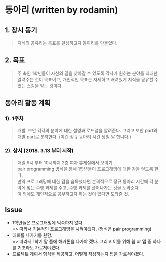 # 동아리 (written by rodamin)


## 1. 창시 동기
> 지식의 공유라는 목표를 달성하고자 동아리를 만들었다.

## 2. 목표
> 주 축인 1학년들이 자신의 길을 찾아갈 수 있도록 각자가 원하는 분야를 최대한 알려주는 것이 목표이고, 개인적인 목표는 자세하고 배려있게 지식을 공유할 수 있는 스킬을 얻는 것이다. 

## 동아리 활동 계획

### 1). 1주차 
> 개발, 보안 각각의 분야에 대한 설명과 로드맵을 알려준다. 그리고 보안 part와 개발 part로 분리한다. (이건 정규 동아리 시간 당일 날 합니다.)


### 2). 상시 (2018. 3.13 부터 시작)
> 매일 9시 부터 10시까지 2층 여자 휴게실에서 모이기. </br> pair programming 방식을 통해 1학년들이 프로그래밍에 대한 감을 얻도록 한다.</br>만약 프로그래밍에 대한 감을 습득했다면 본격적으로 정규 동아리 시간에 각 분야에 맞는 수행 과제를 주고, 수행 과제를 풀어나가는 것을 도와준다.</br>이 외에도 개인적으로 공부하고자 하는 것이 있다면 도와줄 것.




## Issue
- 1학년들은 프로그래밍에 익숙하지 않다. </br> => 따라서 기본적인 프로그래밍을 시켜야겠다. (형식은 pair programming)
- 대회를 나가기를 원함. </br> => 따라서 1학기 말 쯤에 해커톤을 나가야 겠다. 그리고 이를 위해 웹 or 앱 중 하나를 기초라도 가르쳐야겠다.
- 프로젝트 계획서 형식을 제공하고, 어떻게 작성하는지 팁을 가르쳐야겠다.
